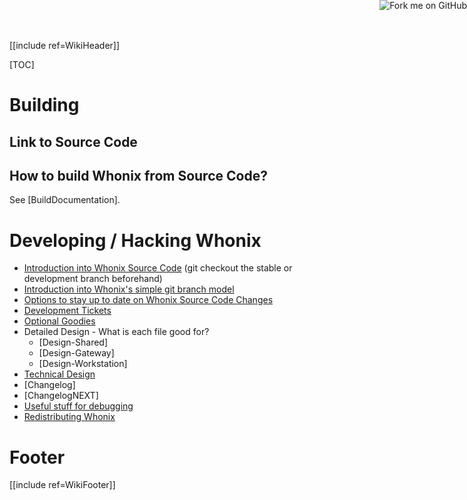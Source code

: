 [[include ref=WikiHeader]]

[TOC]

# Building
## Link to Source Code
<a href="https://github.com/adrelanos/Whonix"><img style="position: absolute; top: 0; right: 0; border: 0;" src="https://s3.amazonaws.com/github/ribbons/forkme_right_red_aa0000.png" alt="Fork me on GitHub"></a>

## How to build Whonix from Source Code?
See [BuildDocumentation].

# Developing / Hacking Whonix
* [Introduction into Whonix Source Code](https://sourceforge.net/p/whonix/wiki/Dev_SourceCodeIntro/) (git checkout the stable or development branch beforehand)
* [Introduction into Whonix's simple git branch model](https://sourceforge.net/p/whonix/wiki/Dev_git/)
* [Options to stay up to date on Whonix Source Code Changes](https://sourceforge.net/p/whonix/wiki/Dev_git/#subscribe-to-code-changes)
* [Development Tickets](https://trac.torproject.org/projects/tor/wiki/doc/TorBOX/Dev)
* [Optional Goodies](https://sourceforge.net/p/whonix/wiki/Dev_git/#goodies)
* Detailed Design - What is each file good for?
    * [Design-Shared]
    * [Design-Gateway]
    * [Design-Workstation]
* [Technical Design](https://sourceforge.net/p/whonix/wiki/Design/)
* [Changelog]
* [ChangelogNEXT]
* [Useful stuff for debugging](https://sourceforge.net/p/whonix/wiki/Dev_SourceCodeIntro/#debugging)
* [Redistributing Whonix](https://sourceforge.net/p/whonix/wiki/Dev_Redistribution/)

# Footer #
[[include ref=WikiFooter]]